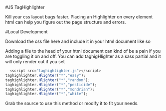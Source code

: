 #JS TagHighlighter

Kill your css layout bugs faster.
Placing an Highlighter on every element html can help you figure out the page structure and errors.


#Local Development

Download  the css file here   and include it in your html document like so

 <script src="taghighlighter.js"></script>

Adding a file to the head of your html document can kind of be a pain if you are toggling it on and off. You can add taghigHlighter as a sass partial and it will only render out if you set

```javascript
  <script src="taghighlighter.js"></script>
taghighlighter.Hlighter("*","easy");
taghighlighter.Hlighter("*","random"); 
taghighlighter.Hlighter("*","pesticide"); 
taghighlighter.Hlighter("*","mondrian");
taghighlighter.Hlighter("*","white");
```

  


 Grab the source   to use this method or modify it to fit your needs. 
